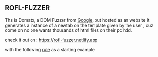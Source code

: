 ROFL-FUZZER
---------------

Ths is Domato, a DOM Fuzzer from [Google](https://github.com/googleprojectzero/domato), but hosted as an website 
It generates a instance of a newtab on the template given by the user , cuz come on no one wants thousands of html files
on their pc hdd.

check it out on : https://rofl-fuzzer.netlify.app

with the following [rule](https://raw.githubusercontent.com/googleprojectzero/domato/master/template.htm) as a starting example
